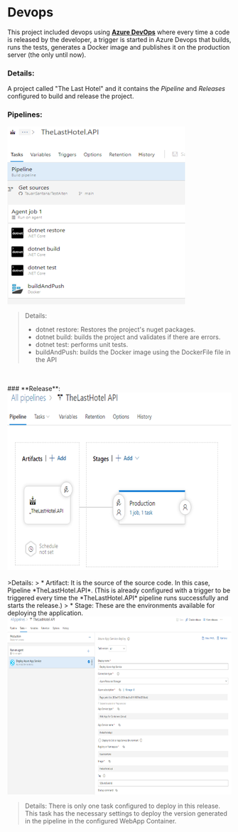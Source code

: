 # Devops
This project included devops using **[Azure DevOps](https://azure.microsoft.com/pt-br/services/devops/)** where every time a code is released by the developer, a trigger is started in Azure Devops that builds, runs the tests, generates a Docker image and publishes it on the production server (the only until now).

### Details:
A project called "The Last Hotel" and it contains the *Pipeline* and *Releases* configured to build and release the project.

### **Pipelines**:
<img src="../Images/../Doc/Images/devops_pipeline.png" alt="DevOps Pipeline1" width="400" height="400"/><br />
>Details:
> * dotnet restore: Restores the project's nuget packages.
> * dotnet build: builds the project and validates if there are errors.
> * dotnet test: performs unit tests.
> * buildAndPush: builds the Docker image using the DockerFile file in the API
<br/>
<br/>
### **Release**:
<img src="../Images/../Doc/Images/devops_release.png" alt="DevOps Pipeline2" width="700" height="400"/><br /><br />
>Details:
> * Artifact: It is the source of the source code. In this case, Pipeline *TheLastHotel.API*. (This is already configured with a trigger to be triggered every time the *TheLastHotel.API* pipeline runs successfully and starts the release.)
> * Stage: These are the environments available for deploying the application.


<br />
<img src="../Images/../Doc/Images/devops_pipelineDetails.png" alt="DevOps Pipeline3" width="800" height="400"/><br />

> Details:
> There is only one task configured to deploy in this release. <br>
> This task has the necessary settings to deploy the version generated in the pipeline in the configured WebApp Container.
